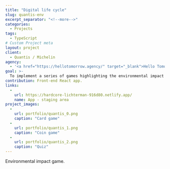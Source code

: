 ```yaml
---
title: "Digital life cycle"
slug: quantis-env
excerpt_separator: "<!--more-->"
categories:
  - Projects
tags:
  - TypeScript
# Custom Project meta
layout: project
client:
  - Quantis / Michelin
agency:
  - '<a href="https://hellotomorrow.agency/" target="_blank">Hello Tomorrow</a>'
goal: >-
  To implement a series of games highlighting the environmental impact of digital activities.
contribution: Front-end React app.
links:
  -
    url: https://hardcore-lichterman-916d80.netlify.app/
    name: App - staging area
project_images:
  -
    url: portfolio/quantis_0.png
    caption: "Card game"
  -
    url: portfolio/quantis_1.png
    caption: "Coin game"
  -
    url: portfolio/quantis_2.png
    caption: "Quiz"
---
```

Environmental impact game.

